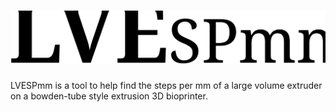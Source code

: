 # <img src="/Logos and Images/Logo.svg" alt="LVESPmm Logo" title="LVESPmm logo">


LVESPmm is a tool to help find the steps per mm of a large volume extruder on a bowden-tube style extrusion 3D bioprinter.
